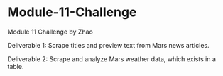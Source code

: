 # Module-11-Challenge
Module 11 Challenge by Zhao

  Deliverable 1: Scrape titles and preview text from Mars news articles.
  
  Deliverable 2: Scrape and analyze Mars weather data, which exists in a table.
